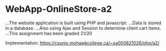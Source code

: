 # WebApp-OnlineStore-a2

...The website application is built using PHP and javascript. 
...Data is stored in a database. 
...Also using Ajax and Session to determine client cart items.
...This assignment has been graded 21/20

Implementation: https://csunix.mohawkcollege.ca/~sa000821026/php/a2/
